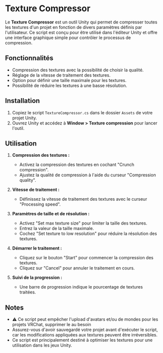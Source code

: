 # Texture Compressor

Le **Texture Compressor** est un outil Unity qui permet de compresser toutes les textures d'un projet en fonction de divers paramètres définis par l'utilisateur. Ce script est conçu pour être utilisé dans l'éditeur Unity et offre une interface graphique simple pour contrôler le processus de compression.

## Fonctionnalités

- Compression des textures avec la possibilité de choisir la qualité.
- Réglage de la vitesse de traitement des textures.
- Option pour définir une taille maximale pour les textures.
- Possibilité de réduire les textures à une basse résolution.

## Installation

1. Copiez le script `TextureCompressor.cs` dans le dossier `Assets` de votre projet Unity.
2. Ouvrez Unity et accédez à **Window > Texture compression** pour lancer l'outil.

## Utilisation

1. **Compression des textures :** 
   - Activez la compression des textures en cochant "Crunch compression".
   - Ajustez la qualité de compression à l'aide du curseur "Compression quality".

2. **Vitesse de traitement :** 
   - Définissez la vitesse de traitement des textures avec le curseur "Processing speed".

3. **Paramètres de taille et de résolution :**
   - Activez "Set max texture size" pour limiter la taille des textures.
   - Entrez la valeur de la taille maximale.
   - Cochez "Set texture to low resolution" pour réduire la résolution des textures.

4. **Démarrer le traitement :**
   - Cliquez sur le bouton "Start" pour commencer la compression des textures.
   - Cliquez sur "Cancel" pour annuler le traitement en cours.

5. **Suivi de la progression :** 
   - Une barre de progression indique le pourcentage de textures traitées.

## Notes
- ⚠ Ce script peut empêcher l'upload d'avatars et/ou de mondes pour les projets VRChat, supprimer le au besoin
- Assurez-vous d'avoir sauvegardé votre projet avant d'exécuter le script, car les modifications appliquées aux textures peuvent être irréversibles.
- Ce script est principalement destiné à optimiser les textures pour une utilisation dans les jeux Unity.
